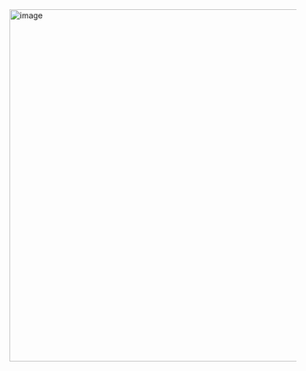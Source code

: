 <img width="1920" height="618" alt="image" src="https://github.com/user-attachments/assets/2d757c8b-d7a7-48ef-abad-5e0da10a0605" />


